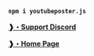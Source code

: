 **`npm i youtubeposter.js`**

[**❱・Support Discord**](https://discord.gg/Code2)

[**❱・Home Page**](https://github.com/fongsidev/youtubeposter/wiki/)